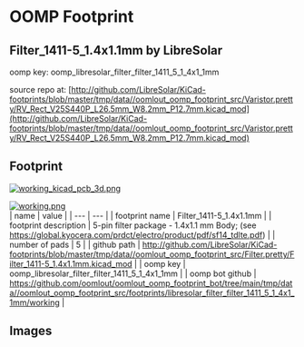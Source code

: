 # OOMP Footprint  
## Filter_1411-5_1.4x1.1mm  by LibreSolar  
  
oomp key: oomp_libresolar_filter_filter_1411_5_1_4x1_1mm  
  
source repo at: [http://github.com/LibreSolar/KiCad-footprints/blob/master/tmp/data//oomlout_oomp_footprint_src/Varistor.pretty/RV_Rect_V25S440P_L26.5mm_W8.2mm_P12.7mm.kicad_mod](http://github.com/LibreSolar/KiCad-footprints/blob/master/tmp/data//oomlout_oomp_footprint_src/Varistor.pretty/RV_Rect_V25S440P_L26.5mm_W8.2mm_P12.7mm.kicad_mod)  
## Footprint  
  
[![working_kicad_pcb_3d.png](working_kicad_pcb_3d_600.png)](working_kicad_pcb_3d.png)  
  
[![working.png](working_600.png)](working.png)  
| name | value | 
| --- | --- | 
| footprint name | Filter_1411-5_1.4x1.1mm | 
| footprint description | 5-pin filter package - 1.4x1.1 mm Body; (see https://global.kyocera.com/prdct/electro/product/pdf/sf14_tdlte.pdf) | 
| number of pads | 5 | 
| github path | http://github.com/LibreSolar/KiCad-footprints/blob/master/tmp/data//oomlout_oomp_footprint_src/Filter.pretty/Filter_1411-5_1.4x1.1mm.kicad_mod | 
| oomp key | oomp_libresolar_filter_filter_1411_5_1_4x1_1mm | 
| oomp bot github | https://github.com/oomlout/oomlout_oomp_footprint_bot/tree/main/tmp/data//oomlout_oomp_footprint_src/footprints/libresolar_filter_filter_1411_5_1_4x1_1mm/working | 
## Images  
